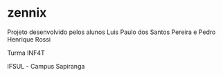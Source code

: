 # zennix
Projeto desenvolvido pelos alunos Luis Paulo dos Santos Pereira e Pedro Henrique Rossi 

Turma INF4T

IFSUL - Campus Sapiranga
